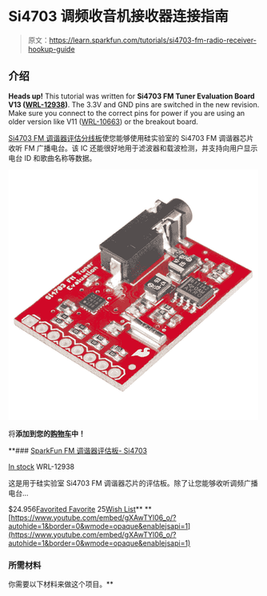 # Si4703 调频收音机接收器连接指南

> 原文：<https://learn.sparkfun.com/tutorials/si4703-fm-radio-receiver-hookup-guide>

## 介绍

**Heads up!** This tutorial was written for **Si4703 FM Tuner Evaluation Board V13 ([WRL-12938](https://www.sparkfun.com/products/12938))**. The 3.3V and GND pins are switched in the new revision. Make sure you connect to the correct pins for power if you are using an older version like V11 ([WRL-10663](https://www.sparkfun.com/products/retired/10663)) or the breakout board.

[Si4703 FM 调谐器评估分线板](https://www.sparkfun.com/products/12938)使您能够使用硅实验室的 Si4703 FM 调谐器芯片收听 FM 广播电台。该 IC 还能很好地用于滤波器和载波检测，并支持向用户显示电台 ID 和歌曲名称等数据。

[![SparkFun FM Tuner Evaluation Board - Si4703](img/d4375bf9c1d44c0c8609e9323f86f0a5.png)](https://www.sparkfun.com/products/12938) 

将**添加到您的[购物车](https://www.sparkfun.com/cart)中！**

 **### [SparkFun FM 调谐器评估板- Si4703](https://www.sparkfun.com/products/12938)

[In stock](https://learn.sparkfun.com/static/bubbles/ "in stock") WRL-12938

这是用于硅实验室 Si4703 FM 调谐器芯片的评估板。除了让您能够收听调频广播电台…

$24.956[Favorited Favorite](# "Add to favorites") 25[Wish List](# "Add to wish list")** **[https://www.youtube.com/embed/gXAwTYl06_o/?autohide=1&border=0&wmode=opaque&enablejsapi=1](https://www.youtube.com/embed/gXAwTYl06_o/?autohide=1&border=0&wmode=opaque&enablejsapi=1)

### 所需材料

你需要以下材料来做这个项目。**
